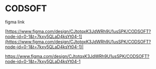 # CODSOFT
figma link 

[https://www.figma.com/design/CJtotqxK3JdWRh9U1usSPK/CODSOFT?node-id=0-1&t=7kxy5QLaD4ksYt04-1](https://www.figma.com/design/CJtotqxK3JdWRh9U1usSPK/CODSOFT?node-id=0-1&t=7kxy5QLaD4ksYt04-1)|

https://www.figma.com/design/CJtotqxK3JdWRh9U1usSPK/CODSOFT?node-id=0-1&t=7kxy5QLaD4ksYt04-1

